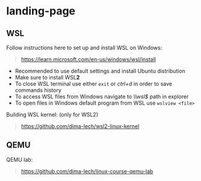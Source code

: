 # landing-page

## WSL

Follow instructions here to set up and install WSL on Windows:
> https://learn.microsoft.com/en-us/windows/wsl/install
* Recommended to use default settings and install Ubuntu distribution
* Make sure to install WSL**2**
* To close WSL terminal use either `exit` or *ctrl+d* in order to save commands history
* To access WSL files from Windows navigate to *\\\\wsl$* path in explorer
* To open files in Windows default program from WSL use `wslview <file>`

Building WSL kernel: (only for WSL2)
> https://github.com/dima-lech/wsl2-linux-kernel

## QEMU

QEMU lab:
> https://github.com/dima-lech/linux-course-qemu-lab

